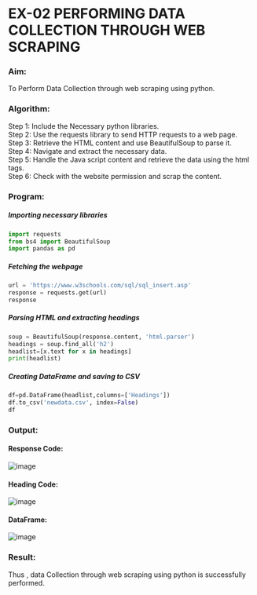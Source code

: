 # EX-02 PERFORMING DATA COLLECTION THROUGH WEB SCRAPING
### Aim:
To Perform Data Collection through web scraping using python.

### Algorithm:
Step 1: Include the Necessary python libraries.<br>
Step 2: Use the requests library to send HTTP requests to a web page.<br>
Step 3: Retrieve the HTML content and use BeautifulSoup to parse it.<br>
Step 4: Navigate and extract the necessary data.<br>
Step 5: Handle the Java script content and retrieve the data using the html tags.<br>
Step 6: Check with the website permission and scrap the content.<br>

### Program:
##### Importing necessary libraries
```Python
import requests
from bs4 import BeautifulSoup
import pandas as pd
```
##### Fetching the webpage
```Python
url = 'https://www.w3schools.com/sql/sql_insert.asp'
response = requests.get(url)
response
```
##### Parsing HTML and extracting headings
```Python
soup = BeautifulSoup(response.content, 'html.parser')
headings = soup.find_all('h2')
headlist=[x.text for x in headings]
print(headlist)
```
##### Creating DataFrame and saving to CSV
```Python
df=pd.DataFrame(headlist,columns=['Headings'])
df.to_csv('newdata.csv', index=False)
df
```

### Output:

#### Response Code:

![image](https://github.com/user-attachments/assets/f703f18d-7992-424d-93f3-d14936131c5d)

#### Heading Code:

![image](https://github.com/user-attachments/assets/c6cf0b06-623a-4183-8117-66e4e47b5d19)

#### DataFrame:

![image](https://github.com/user-attachments/assets/f86aa3b6-8125-4fc9-a848-74f87c9ebb21)



### Result:
Thus , data Collection through web scraping using python is successfully performed.
